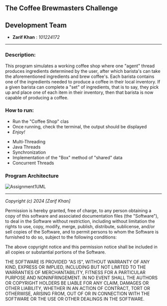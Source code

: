 The Coffee Brewmasters Challenge
-------------------------------------------------------------------
## Development Team
- __Zarif Khan__ : _101224172_
-------------------------------------------------------------------
### Description:
This program simulates a working coffee shop where one "agent" thread produces ingredients determined by the user,
after which barista's can take the aforementioned ingredients and brew coffee's. Each barista contains one of the ingredients needed
to produce a coffee in their local inventory. If a given barista can complete a "set" of ingredients, that is to say, they pick up and place one of each item in their inventory, then that barista is now capable of producing a coffee. 

### How to run:
- Run the "Coffee Shop" clas
- Once running, check the terminal, the output should be displayed
- _Enjoy!_

* Multi-Threading
* Java Threads
* Synchronization
* Implementation of the "Box" method of "shared" data
* Concurrent Threads

### Program Architecture

![Assignment1UML](https://github.com/Nicerice96/3303---Assignment-1/assets/100174834/96874b49-d179-4bd4-903b-e354fc8b1b03)






---------------------------------------------------------------------


_Copyright (c) 2024 [Zarif Khan]_

Permission is hereby granted, free of charge, to any person obtaining a copy
of this software and associated documentation files (the "Software"), to deal
in the Software without restriction, including without limitation the rights
to use, copy, modify, merge, publish, distribute, sublicense, and/or sell
copies of the Software, and to permit persons to whom the Software is
furnished to do so, subject to the following conditions:

The above copyright notice and this permission notice shall be included in all
copies or substantial portions of the Software.

THE SOFTWARE IS PROVIDED "AS IS", WITHOUT WARRANTY OF ANY KIND, EXPRESS OR
IMPLIED, INCLUDING BUT NOT LIMITED TO THE WARRANTIES OF MERCHANTABILITY,
FITNESS FOR A PARTICULAR PURPOSE AND NONINFRINGEMENT. IN NO EVENT SHALL THE
AUTHORS OR COPYRIGHT HOLDERS BE LIABLE FOR ANY CLAIM, DAMAGES OR OTHER
LIABILITY, WHETHER IN AN ACTION OF CONTRACT, TORT OR OTHERWISE, ARISING FROM,
OUT OF OR IN CONNECTION WITH THE SOFTWARE OR THE USE OR OTHER DEALINGS IN THE
SOFTWARE.






